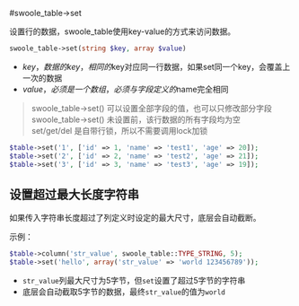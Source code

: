 #swoole_table->set

设置行的数据，swoole_table使用key-value的方式来访问数据。
```php
swoole_table->set(string $key, array $value)
```

* $key，数据的key，相同的$key对应同一行数据，如果set同一个key，会覆盖上一次的数据
* $value，必须是一个数组，必须与字段定义的$name完全相同

> swoole_table->set() 可以设置全部字段的值，也可以只修改部分字段  
> swoole_table->set() 未设置前，该行数据的所有字段均为空  
> set/get/del 是自带行锁，所以不需要调用lock加锁

```php
$table->set('1', ['id' => 1, 'name' => 'test1', 'age' => 20]);
$table->set('2', ['id' => 2, 'name' => 'test2', 'age' => 21]);
$table->set('3', ['id' => 3, 'name' => 'test3', 'age' => 19]);
```

设置超过最大长度字符串
----
如果传入字符串长度超过了列定义时设定的最大尺寸，底层会自动截断。

示例：
```php
$table->column('str_value', swoole_table::TYPE_STRING, 5);
$table->set('hello', array('str_value' => 'world 123456789'));
```
* `str_value`列最大尺寸为5字节，但`set`设置了超过5字节的字符串
* 底层会自动截取5字节的数据，最终`str_value`的值为`world`
